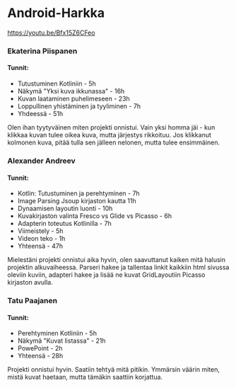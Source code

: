 # Android-Harkka

https://youtu.be/Bfx15Z6CFeo

### Ekaterina Piispanen

#### Tunnit:
* Tutustuminen Kotliniin - 5h
* Näkymä "Yksi kuva ikkunassa" - 16h
* Kuvan laataminen puhelimeseen - 23h
* Loppullinen yhistäminen ja tyyliminen - 7h
* Yhdeessä - 51h

Olen ihan tyytyväinen miten projekti onnistui. Vain yksi homma jäi - kun klikkaa kuvan tulee oikea kuva, mutta järjestys rikkoituu. Jos
klikkanut kolmonen kuva, pitää tulla sen jälleen nelonen, mutta tulee ensimmäinen. 

### Alexander Andreev

#### Tunnit:
* Kotlin: Tutustuminen ja perehtyminen  - 7h
* Image Parsing Jsoup kirjaston kautta 11h
* Dynaamisen layoutin luonti - 10h
* Kuvakirjaston valinta Fresco vs Glide vs Picasso - 6h
* Adapterin toteutus Kotlinilla - 7h
* Viimeistely - 5h
* Videon teko - 1h
* Yhteensä - 47h

Mielestäni projekti onnistui aika hyvin, olen saavuttanut kaiken mitä halusin projektin alkuvaiheessa.
Parseri hakee ja tallentaa linkit kaikkiin html sivussa oleviin kuviin, adapteri hakee ja lisää ne kuvat GridLayoutiin Picasso kirjaston avulla.


### Tatu Paajanen

#### Tunnit:
* Perehtyminen Kotliniin - 5h
* Näkymä "Kuvat listassa" - 21h
* PowePoint - 2h
* Yhteensä - 28h

Projekti onnistui hyvin. Saatiin tehtyä mitä pitikin. Ymmärsin väärin miten, mistä kuvat haetaan, mutta tämäkin saattiin korjattua.
